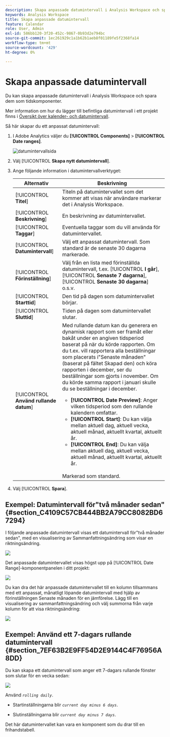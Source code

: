 ```yaml
---
description: Skapa anpassade datumintervall i Analysis Workspace och spara dem som tidskomponenter.
keywords: Analysis Workspace
title: Skapa anpassade datumintervall
feature: Calendar
role: User, Admin
exl-id: 586bb120-3f20-452c-9867-0b93d2e794bc
source-git-commit: 1ec261929c1a1b62b1aeb8f01189fe5f2368fa14
workflow-type: tm+mt
source-wordcount: '429'
ht-degree: 0%

---
```


# Skapa anpassade datumintervall

Du kan skapa anpassade datumintervall i Analysis Workspace och spara dem som tidskomponenter.

Mer information om hur du lägger till befintliga datumintervall i ett projekt finns i [Översikt över kalender- och datumintervall](/help/analyze/analysis-workspace/components/calendar-date-ranges/calendar.md).

Så här skapar du ett anpassat datumintervall:

1. I Adobe Analytics väljer du **[!UICONTROL Components]** > **[!UICONTROL Date ranges]**.

   ![datumintervallsida](assets/date-ranges.png)

1. Välj [!UICONTROL **Skapa nytt datumintervall**].

1. Ange följande information i datumintervallverktyget:

   | Alternativ | Beskrivning |
   |---------|----------|
   | [!UICONTROL **Titel**] | Titeln på datumintervallet som det kommer att visas när användare markerar det i Analysis Workspace. |
   | [!UICONTROL **Beskrivning**] | En beskrivning av datumintervallet. |
   | [!UICONTROL **Taggar**] | Eventuella taggar som du vill använda för datumintervallet. |
   | [!UICONTROL **Datumintervall**] | Välj ett anpassat datumintervall. Som standard är de senaste 30 dagarna markerade. |
   | [!UICONTROL **Förinställning**] | Välj från en lista med förinställda datumintervall, t.ex. [!UICONTROL **I går**], [!UICONTROL **Senaste 7 dagarna**], [!UICONTROL **Senaste 30 dagarna**] o.s.v. |
   | [!UICONTROL **Starttid**] | Den tid på dagen som datumintervallet börjar. |
   | [!UICONTROL **Sluttid**] | Tiden på dagen som datumintervallet slutar. |
   | [!UICONTROL **Använd rullande datum**] | Med rullande datum kan du generera en dynamisk rapport som ser framåt eller bakåt under en angiven tidsperiod baserat på när du körde rapporten. Om du t.ex. vill rapportera alla beställningar som placerats i&quot;Senaste månaden&quot; (baserat på fältet Skapad den) och köra rapporten i december, ser du beställningar som gjorts i november. Om du körde samma rapport i januari skulle du se beställningar i december.<ul><li>**[!UICONTROL Date Preview]**: Anger vilken tidsperiod som den rullande kalendern omfattar.</li><li>**[!UICONTROL Start]**: Du kan välja mellan aktuell dag, aktuell vecka, aktuell månad, aktuellt kvartal, aktuellt år.</li><li>**[!UICONTROL End]**: Du kan välja mellan aktuell dag, aktuell vecka, aktuell månad, aktuellt kvartal, aktuellt år.</li></ul><br>Markerad som standard. |

1. Välj [!UICONTROL **Spara**].

## Exempel: Datumintervall för&quot;två månader sedan&quot; {#section_C4109C57CB444BB2A79CC8082BD67294}

I följande anpassade datumintervall visas ett datumintervall för&quot;två månader sedan&quot;, med en visualisering av Sammanfattningsändring som visar en riktningsändring.

![](assets/date-range-two-months-ago.png)

Det anpassade datumintervallet visas högst upp på [!UICONTROL Date Range]-komponentpanelen i ditt projekt:

![](assets/date-range-panel-two-months-ago.png)

Du kan dra det här anpassade datumintervallet till en kolumn tillsammans med ett anpassat, månatligt löpande datumintervall med hjälp av förinställningen Senaste månaden för en jämförelse. Lägg till en visualisering av sammanfattningsändring och välj summorna från varje kolumn för att visa riktningsändring:

![](assets/date-range-two-months-table.png)

## Exempel: Använd ett 7-dagars rullande datumintervall {#section_7EF63B2E9FF54D2E9144C4F76956A8DD}

Du kan skapa ett datumintervall som anger ett 7-dagars rullande fönster som slutar för en vecka sedan:

![](assets/create_date_range.png)

Använd *`rolling daily`*.

* Startinställningarna blir *`current day minus 6 days`*.

* Slutinställningarna blir *`current day minus 7 days`*.

Det här datumintervallet kan vara en komponent som du drar till en frihandstabell.
